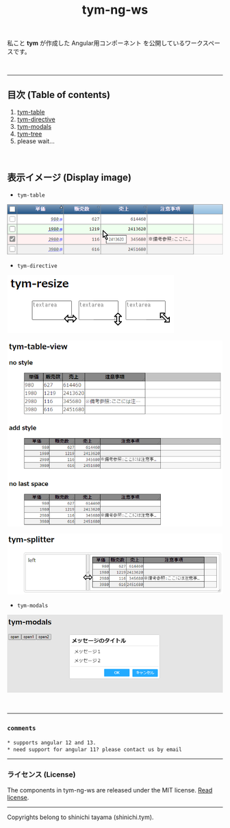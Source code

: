 <div align="center">
  <h1>tym-ng-ws</h1>
</div>

<br/>

私こと **tym** が作成した Angular用コンポーネント を公開しているワークスペースです。

<br/>

---

## 目次 (Table of contents)
1. [tym-table](/projects/tym-table/README.md)
1. [tym-directive](/projects/tym-directive/README.md)
1. [tym-modals](/projects/tym-modals/README.md)
1. [tym-tree](/projects/tym-tree/README.md)
1. please wait...

<br/>

## 表示イメージ (Display image)

- `tym-table`

![表示サンプル](/tym-table-demo.png)

- `tym-directive`

![表示サンプル](/tym-resize-demo.png)

![表示サンプル](/tym-table-view-demo.png)

![表示サンプル](/tym-splitter-demo.png)

- `tym-modals`

![表示サンプル](/tym-dialog-demo.png)

<br>

---
### `comments`
```text
* supports angular 12 and 13.
* need support for angular 11? please contact us by email
```
---
### ライセンス (License)
The components in tym-ng-ws are released under the MIT license. [Read license](//github.com/shinichi-tym/tym-ng-ws/blob/main/LICENSE).

---
Copyrights belong to shinichi tayama (shinichi.tym).

